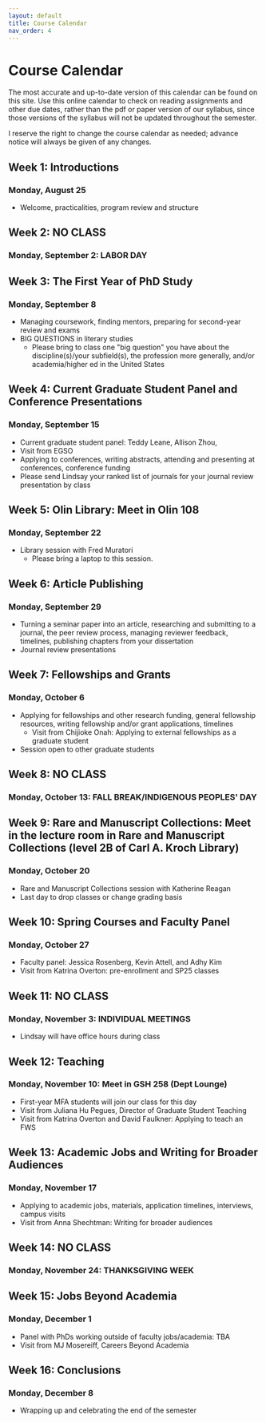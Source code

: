 ```yaml
---
layout: default
title: Course Calendar
nav_order: 4
---
```

# Course Calendar
The most accurate and up-to-date version of this calendar can be found on this site. Use this online calendar to check on reading assignments and other due dates, rather than the pdf or paper version of our syllabus, since those versions of the syllabus will not be updated throughout the semester.

I reserve the right to change the course calendar as needed; advance notice will always be given of any changes.

## Week 1: Introductions
### Monday, August 25
- Welcome, practicalities, program review and structure

## Week 2: NO CLASS
### Monday, September 2: LABOR DAY

## Week 3: The First Year of PhD Study
### Monday, September 8
- Managing coursework, finding mentors, preparing for second-year review and exams
- BIG QUESTIONS in literary studies
    - Please bring to class one "big question" you have about the discipline(s)/your subfield(s), the profession more generally, and/or academia/higher ed in the United States

## Week 4: Current Graduate Student Panel and Conference Presentations
### Monday, September 15
- Current graduate student panel: Teddy Leane, Allison Zhou,
- Visit from EGSO
- Applying to conferences, writing abstracts, attending and presenting at conferences, conference funding
- Please send Lindsay your ranked list of journals for your journal review presentation by class

## Week 5: Olin Library: Meet in Olin 108
### Monday, September 22
- Library session with Fred Muratori
    - Please bring a laptop to this session.

## Week 6: Article Publishing
### Monday, September 29
- Turning a seminar paper into an article, researching and submitting to a journal, the peer review process, managing reviewer feedback, timelines, publishing chapters from your dissertation
- Journal review presentations

## Week 7: Fellowships and Grants
### Monday, October 6
- Applying for fellowships and other research funding, general fellowship resources, writing fellowship and/or grant applications, timelines
  - Visit from Chijioke Onah: Applying to external fellowships as a graduate student
- Session open to other graduate students

## Week 8: NO CLASS
### Monday, October 13: FALL BREAK/INDIGENOUS PEOPLES' DAY

## Week 9: Rare and Manuscript Collections: Meet in the lecture room in Rare and Manuscript Collections (level 2B of Carl A. Kroch Library)
### Monday, October 20
- Rare and Manuscript Collections session with Katherine Reagan
- Last day to drop classes or change grading basis

## Week 10: Spring Courses and Faculty Panel
### Monday, October 27
- Faculty panel: Jessica Rosenberg, Kevin Attell, and Adhy Kim
- Visit from Katrina Overton: pre-enrollment and SP25 classes

## Week 11: NO CLASS
### Monday, November 3: INDIVIDUAL MEETINGS
- Lindsay will have office hours during class

## Week 12: Teaching
### Monday, November 10: Meet in GSH 258 (Dept Lounge)
- First-year MFA students will join our class for this day
- Visit from Juliana Hu Pegues, Director of Graduate Student Teaching
- Visit from Katrina Overton and David Faulkner: Applying to teach an FWS

## Week 13: Academic Jobs and Writing for Broader Audiences
### Monday, November 17
- Applying to academic jobs, materials, application timelines, interviews, campus visits
- Visit from Anna Shechtman: Writing for broader audiences

## Week 14: NO CLASS
### Monday, November 24: THANKSGIVING WEEK

## Week 15: Jobs Beyond Academia
### Monday, December 1
- Panel with PhDs working outside of faculty jobs/academia: TBA
- Visit from MJ Mosereiff, Careers Beyond Academia

## Week 16: Conclusions
### Monday, December 8
- Wrapping up and celebrating the end of the semester
